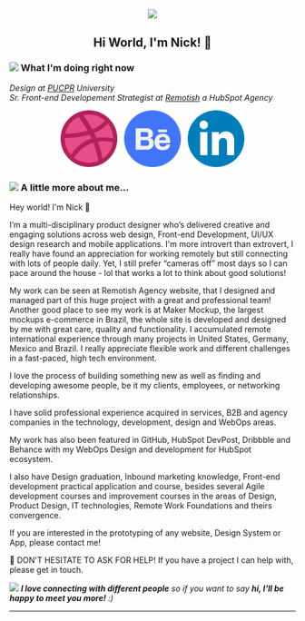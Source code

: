<p align='center'>
<img src="https://i.imgur.com/tU3VYOb.png" align='center'>
</p>

<h2 align='center'> Hi World, I'm Nick!  🕺 </h2>

### <img src="https://media.giphy.com/media/WUlplcMpOCEmTGBtBW/giphy.gif" width="30"> What I'm doing right now</img>
<p><em>Design at <a href="https://www.pucpr.br/">PUCPR</a> University<img></br>Sr. Front-end Developement Strategist at <a href="https://www.remotish.agency/">Remotish</a> a HubSpot Agency<img></a><img>
</em></p>

<p align='center'>
<a href="https://dribbble.com/nicolasmendes"><img src="https://raw.githubusercontent.com/DreamDevourer/DreamDevourer/main/ICONS_GIT/Dribbble.svg" width="100" height="100"></a>&nbsp;&nbsp;
<a href="https://www.behance.net/nicolasmendes"><img width="100" height="100"" src="https://github.com/DreamDevourer/DreamDevourer/blob/main/ICONS_GIT/Behance.png?raw=true"></a>&nbsp;&nbsp;
<a href="https://www.linkedin.com/in/nicolas-m-b3b65613a/"><img width="100" height="100" src="https://raw.githubusercontent.com/DreamDevourer/DreamDevourer/main/ICONS_GIT/LinkedIn.svg"></a>
</p>


### <img src="https://media.giphy.com/media/VgCDAzcKvsR6OM0uWg/giphy.gif" width="50"> A little more about me...  

Hey world! I'm Nick 🖖

I’m a multi-disciplinary product designer who’s delivered creative and engaging solutions across web design, Front-end Development, UI/UX design research and mobile applications. I'm more introvert than extrovert, I really have found an appreciation for working remotely but still connecting with lots of people daily. Yet, I still prefer “cameras off” most days so I can pace around the house - lol that works a lot to think about good solutions!

My work can be seen at Remotish Agency website, that I designed and managed part of this huge project with a great and professional team! Another good place to see my work is at Maker Mockup, the largest mockups e-commerce in Brazil, the whole site is developed and designed by me with great care, quality and functionality. I accumulated remote international experience through many projects in United States, Germany, Mexico and Brazil. I really appreciate flexible work and different challenges in a fast-paced, high tech environment.

I love the process of building something new as well as finding and developing awesome people, be it my clients, employees, or networking relationships.

I have solid professional experience acquired in services, B2B and agency companies in the technology, development, design and WebOps areas.

My work has also been featured in GitHub, HubSpot DevPost, Dribbble and Behance with my WebOps Design and development for HubSpot ecosystem.

I also have Design graduation, Inbound marketing knowledge, Front-end development practical application and course, besides several Agile development courses and improvement courses in the areas of Design, Product Design, IT technologies, Remote Work Foundations and theirs convergence.

If you are interested in the prototyping of any website, Design System or App, please contact me!

👋 DON'T HESITATE TO ASK FOR HELP! If you have a project I can help with, please get in touch.


<img src="https://media.giphy.com/media/LnQjpWaON8nhr21vNW/giphy.gif" width="60"> <em><b>I love connecting with different people</b> so if you want to say <b>hi, I'll be happy to meet you more!</b> :)</em>

---
